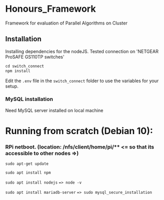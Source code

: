 # Honours_Framework
Framework for evaluation of Parallel Algorithms on Cluster


## Installation

Installing dependencies for the nodeJS.
Tested connection on 'NETGEAR ProSAFE GS110TP switches'

```s
cd switch_connect
npm install
```

Edit the  ```.env``` file in the ```switch_connect``` folder to use the variables for your setup.

### MySQL installation

Need MySQL server installed on local machine




# Running from scratch (Debian 10):
### RPi netboot. (location: /nfs/client/home/pi/** <= so that its accessible to other nodes =>)
`sudo apt-get update`

`sudo apt install npm`

<!-- Only if needed -->
`sudo apt install nodejs`
    `=> node -v`

`sudo apt install mariadb-server`
    `=> sudo mysql_secure_installation`